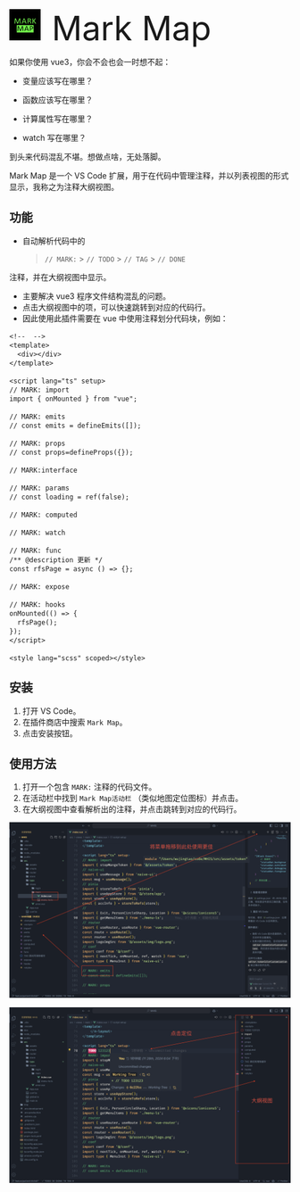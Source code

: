 <P>
<img src="images/map.png" alt="描述" width="56">
<span style="font-size:60px;margin-left:16px">Mark Map</span>
</P>

如果你使用 vue3，你会不会也会一时想不起：

- 变量应该写在哪里？

- 函数应该写在哪里？

- 计算属性写在哪里？

- watch 写在哪里？

到头来代码混乱不堪。想做点啥，无处落脚。

Mark Map 是一个 VS Code 扩展，用于在代码中管理注释，并以列表视图的形式显示，我称之为注释大纲视图。

## 功能

- 自动解析代码中的
  > `// MARK:` > `// TODO` > `// TAG` > `// DONE`

注释，并在大纲视图中显示。

- 主要解决 vue3 程序文件结构混乱的问题。
- 点击大纲视图中的项，可以快速跳转到对应的代码行。
- 因此使用此插件需要在 vue 中使用注释划分代码块，例如：

```vue
<!--  -->
<template>
  <div></div>
</template>

<script lang="ts" setup>
// MARK: import
import { onMounted } from "vue";

// MARK: emits
// const emits = defineEmits([]);

// MARK: props
// const props=defineProps({});

// MARK:interface

// MARK: params
// const loading = ref(false);

// MARK: computed

// MARK: watch

// MARK: func
/** @description 更新 */
const rfsPage = async () => {};

// MARK: expose

// MARK: hooks
onMounted(() => {
  rfsPage();
});
</script>

<style lang="scss" scoped></style>
```

## 安装

1. 打开 VS Code。
2. 在插件商店中搜索 `Mark Map`。
3. 点击安装按钮。

## 使用方法

1. 打开一个包含 `MARK:` 注释的代码文件。
2. 在活动栏中找到 `Mark Map活动栏` （类似地图定位图标）并点击。
3. 在大纲视图中查看解析出的注释，并点击跳转到对应的代码行。

![图片1](images/img1.png)

![图片2](images/img2.png)
